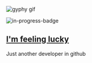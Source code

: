 ![gyphy gif](https://media0.giphy.com/media/JoCcAa8oszgDXszKYR/giphy.gif?cid=bfae7322e580788138bd8a49f50cc6a72f9c8db29f1ed6a5&rid=giphy.gif&ct=g)

![in-progress-badge](https://img.shields.io/badge/IN-PROGRESS-brightgreen)

## [I'm feeling lucky](https://fct5mvs0s5.execute-api.us-east-2.amazonaws.com)

Just another developer in github
